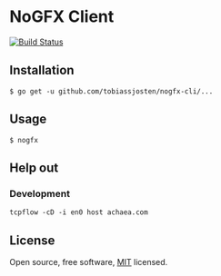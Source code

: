 # NoGFX Client

[![Build Status](https://travis-ci.org/tobiassjosten/nogfx-cli.svg?branch=master)](https://travis-ci.org/tobiassjosten/nogfx-cli)


## Installation

    $ go get -u github.com/tobiassjosten/nogfx-cli/...


## Usage

    $ nogfx


## Help out

### Development

    tcpflow -cD -i en0 host achaea.com


## License

Open source, free software, [MIT](LICENSE) licensed.
